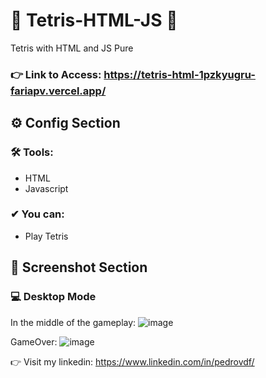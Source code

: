 # 🚀 Tetris-HTML-JS 🚀 

Tetris with HTML and JS Pure

### 👉 Link to Access: https://tetris-html-1pzkyugru-fariapv.vercel.app/

## ⚙ Config Section
 ### 🛠 Tools:
   - HTML
   - Javascript
   
### ✔ You can:
  - Play Tetris
  
 ## 📸 Screenshot Section
### 💻 Desktop Mode

In the middle of the gameplay:
![image](https://user-images.githubusercontent.com/62482908/175426410-098e30f2-5ffc-4e9d-8269-6578f53cb43a.png)

GameOver:
![image](https://user-images.githubusercontent.com/62482908/175426412-66c75f41-f656-485b-8d12-bbea31af8c9d.png)


👉 Visit my linkedin: https://www.linkedin.com/in/pedrovdf/

